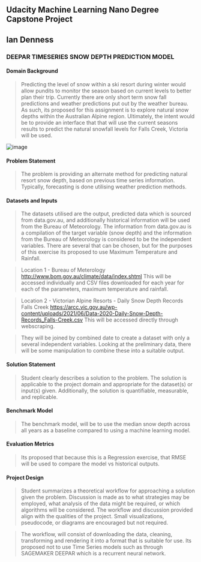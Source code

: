 ## Udacity Machine Learning Nano Degree Capstone Project 
## Ian Denness

### DEEPAR TIMESERIES SNOW DEPTH PREDICTION MODEL

#### Domain Background

> Predicting the level of snow within a ski resort during winter would allow pundits to monitor the season based on current levels to better plan their trip.  Currently there are only short term snow fall predictions and weather predictions put out by the weather bureau.
As such, its proposed for this assignment is to explore natural snow depths within the Australian Alpine region.  Ultimately, the intent would be to provide an interface that that will use the current seasons results to predict the natural snowfall levels for  Falls Creek, Victoria will be used.

![image](https://user-images.githubusercontent.com/72591620/129546371-02f1ba8b-e08a-4d99-82d5-a4a192bb45d1.png)


#### Problem Statement

> The problem is providing an alternate method for predicting  natural resort snow depth, based on previous time series information.  Typically, forecasting is done utilising weather prediction methods.

#### Datasets and Inputs

> The datasets utilised are the output, predicted data which is sourced from data.gov.au, and additionally historical information will be used from the Bureau of Meteorology.  The information from data.gov.au is a compilation of the target variable (snow depth) and the information from the Bureau of Meteorology is considered to be the independent variables.  There are several that can be chosen, but for the purposes of this exercise its proposed to use Maximum Temperature and Rainfall. 

> Location 1 - Bureau of Meterology
http://www.bom.gov.au/climate/data/index.shtml
This will be accessed individually and CSV files downloaded for each year for each of the parameters, maximum temperature and rainfall.

> Location 2 - Victorian Alpine Resorts - Daily Snow Depth Records Falls Creek
https://arcc.vic.gov.au/wp-content/uploads/2021/06/Data-2020-Daily-Snow-Depth-Records_Falls-Creek.csv
This will be accessed directly through webscraping.

> They will be joined by combined date to create a dataset with only a several independent variables.  Looking at the preliminary data, there will be some manipulation to combine these into a suitable output.

#### Solution Statement

> Student clearly describes a solution to the problem. The solution is applicable to the project domain and appropriate for the dataset(s) or input(s) given. Additionally, the solution is quantifiable, measurable, and replicable.

#### Benchmark Model

> The benchmark model, will be to use the median snow depth across all years as a baseline compared to using a machine learning model.

#### Evaluation Metrics

> Its proposed that because this is a Regression exercise, that RMSE will be used to compare the model vs historical outputs.

#### Project Design

> Student summarizes a theoretical workflow for approaching a solution given the problem. Discussion is made as to what strategies may be employed, what analysis of the data might be required, or which algorithms will be considered. The workflow and discussion provided align with the qualities of the project. Small visualizations, pseudocode, or diagrams are encouraged but not required.

> The workflow, will consist of downloading the data, cleaning, transforming and rendering it into a format that is suitable for use.  Its proposed not to use Time Series models such as through SAGEMAKER DEEPAR which is a recurrent neural network.



